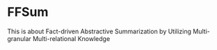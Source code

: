# FFSum
This is about Fact-driven Abstractive Summarization by Utilizing Multi-granular Multi-relational Knowledge
